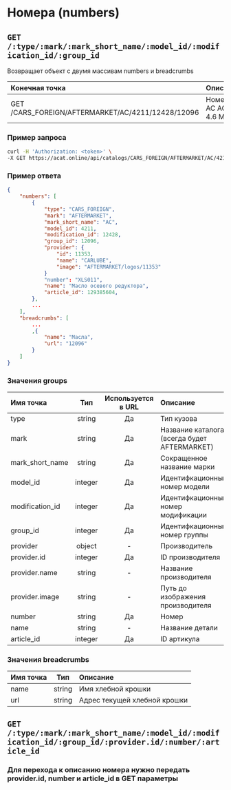 # Номера (numbers)

## `GET /:type/:mark/:mark_short_name/:model_id/:modification_id/:group_id`

Возвращает объект с двумя массивам numbers и breadcrumbs

| Конечная точка | Описание |
| :---- | :--------------- |
| GET /CARS_FOREIGN/AFTERMARKET/AC/4211/12428/12096 | Номера AC ACE 4.6 Масла |

### Пример запроса

```bash
curl -H 'Authorization: <token>' \
-X GET https://acat.online/api/catalogs/CARS_FOREIGN/AFTERMARKET/AC/4211/12428/12096
```

### Пример ответа

```json
{
    "numbers": [
        {
            "type": "CARS_FOREIGN",
            "mark": "AFTERMARKET",
            "mark_short_name": "AC",
            "model_id": 4211,
            "modification_id": 12428,
            "group_id": 12096,
            "provider": {
                "id": 11353,
                "name": "CARLUBE",
                "image": "AFTERMARKET/logos/11353"
            }
            "number": "XLS011",
            "name": "Масло осевого редуктора",
            "article_id": 129385604,
        },
        ...
    ],
    "breadcrumbs": [
        ...
        ,{
            "name": "Масла",
            "url": "12096"
        }
    ]
}
```

### Значения groups

| Имя точка | Тип | Используется в URL | Описание |
| :---- | :------: | :------: | :--------------- |
| type | string | Да | Тип кузова |
| mark | string | Да | Название каталога (всегда будет AFTERMARKET) |
| mark_short_name | string | Да | Сокращенное название марки |
| model_id | integer | Да | Идентифкационный номер модели |
| modification_id | integer | Да | Идентифкационный номер модификации |
| group_id | integer | Да | Идентифкационный номер группы |
| provider | object | - | Производитель |
| provider.id | integer | Да | ID производителя |
| provider.name | string | - | Название производителя |
| provider.image | string | - | Путь до изображения производителя |
| number | string | Да | Номер |
| name | string | - | Название детали |
| article_id | integer | Да | ID артикула |

### Значения breadcrumbs

| Имя точка | Тип | Описание |
| :---- | :------: | :--------------- |
| name | string | Имя хлебной крошки |
| url | string | Адрес текущей хлебной крошки |


## `GET /:type/:mark/:mark_short_name/:model_id/:modification_id/:group_id/:provider.id/:number/:article_id`

### Для перехода к описанию номера нужно передать provider.id, number и article_id в GET параметры